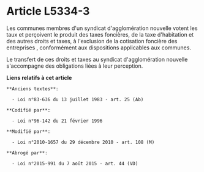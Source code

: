 # Article L5334-3

Les communes membres d'un syndicat d'agglomération nouvelle votent les taux et perçoivent le produit des taxes foncières, de
la taxe d'habitation et des autres droits et taxes, à l'exclusion de la cotisation foncière des entreprises , conformément
aux dispositions applicables aux communes. 

Le transfert de ces droits et taxes au syndicat d'agglomération nouvelle s'accompagne des obligations liées à leur
perception.

**Liens relatifs à cet article**

	**Anciens textes**:

	  - Loi n°83-636 du 13 juillet 1983 - art. 25 (Ab)

	**Codifié par**:

	  - Loi n°96-142 du 21 février 1996

	**Modifié par**:

	  - Loi n°2010-1657 du 29 décembre 2010 - art. 108 (M)

	**Abrogé par**:

	  - Loi n°2015-991 du 7 août 2015 - art. 44 (VD)
